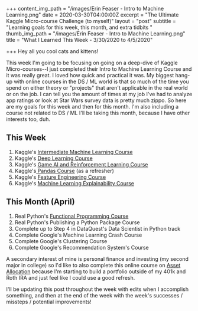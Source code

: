 +++
content_img_path = "/images/Erin Feaser - Intro to Machine Learning.png"
date = 2020-03-30T04:00:00Z
excerpt = "The Ultimate Kaggle Micro-course Challenge (to myself)"
layout = "post"
subtitle = "Learning goals for this week, this month, and extra tidbits "
thumb_img_path = "/images/Erin Feaser - Intro to Machine Learning.png"
title = "What I Learned This Week - 3/30/2020 to 4/5/2020"

+++
Hey all you cool cats and kittens!

This week I'm going to be focusing on going on a deep-dive of Kaggle Micro-courses--I just completed their Intro to Machine Learning Course and it was really great. I loved how quick and practical it was. My biggest hang-up with online courses in the DS / ML world is that so much of the time you spend on either theory or "projects" that aren't applicable in the real world or on the job. I can tell you the amount of times at my job I've had to analyze app ratings or look at Star Wars survey data is pretty much zippo. So here are my goals for this week and then for this month. I'm also including a course not related to DS / ML I'll be taking this month, because I have other interests too, duh.

## This Week

1. Kaggle's [Intermediate Machine Learning Course](https://www.kaggle.com/learn/intermediate-machine-learning)
2. Kaggle's [Deep Learning Course](https://www.kaggle.com/learn/deep-learning)
3. Kaggle's [Game AI and Reinforcement Learning Course](https://www.kaggle.com/learn/intro-to-game-ai-and-reinforcement-learning)
4. Kaggle's[ Pandas Course](https://www.kaggle.com/learn/pandas) (as a refresher)
5. Kaggle's [Feature Engineering Course](https://www.kaggle.com/learn/feature-engineering)
6. Kaggle's [Machine Learning Explainability Course](https://www.kaggle.com/learn/machine-learning-explainability)

## This Month (April)

1. Real Python's [Functional Programming Course](https://realpython.com/courses/functional-programming-python/)
2. Real Python's Publishing a Python Package Course
3. Complete up to Step 4 in DataQuest's Data Scientist in Python track
4. Complete Google's Machine Learning Crash Course
5. Complete Google's Clustering Course
6. Complete Google's Recommendation System's Course

A secondary interest of mine is personal finance and investing (my second major in college) so I'd like to also complete this online course on [Asset Allocation](https://www.theinvestorspodcast.com/asset-allocation-video-course/) because I'm starting to build a portfolio outside of my 401k and Roth IRA and just feel like I could use a good refresh.

I'll be updating this post throughout the week with edits when I accomplish something, and then at the end of the week with the week's successes / missteps / potential improvements!
